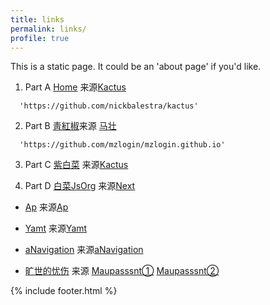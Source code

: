 ```yaml
---
title: links
permalink: links/
profile: true
---
```


This is a static page. It could be an 'about page' if you'd like.

1. Part A [Home](https://github.com/chirenduomeng) 来源[Kactus](https://github.com/nickbalestra/kactus)  
```
  'https://github.com/nickbalestra/kactus'
```

2. Part B [靑紅椒](https://qinghongjiao.com/)来源 [马壮](https://github.com/mzlogin/mzlogin.github.io)  

```
  'https://github.com/mzlogin/mzlogin.github.io'
```
3. Part C [紫白菜](https://zibaicai.com/) 来源[Kactus](https://github.com/nickbalestra/kactus)  

4. Part D [白菜JsOrg](https://baicai.js.org/) 来源[Next](https://github.com/simpleyyt/jekyll-theme-next)  

-  [Ap](https://chirenduomeng.github.io/ap/) 来源[Ap](https://github.com/kssim/ap)

*  [Yamt](https://chirenduomeng.github.io/yamt/) 来源[Yamt](https://github.com/kssim/yamt)

*  [aNavigation](https://chirenduomeng.github.io/aNavigation/) 来源[aNavigation](https://github.com/Jackie1123/aNavigation)

*  [旷世的忧伤](https://github.com/chirenduomeng) 来源
   [Maupasssnt①](https://github.com/alafighting/maupassant-jekyll/)
   [Maupasssnt②](https://github.com/imkarl/maupassant-jekyll)


{% include footer.html %}
